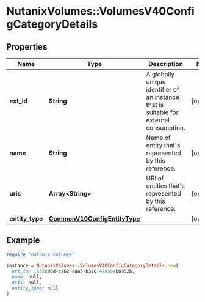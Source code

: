 # NutanixVolumes::VolumesV40ConfigCategoryDetails

## Properties

| Name | Type | Description | Notes |
| ---- | ---- | ----------- | ----- |
| **ext_id** | **String** | A globally unique identifier of an instance that is suitable for external consumption.  | [optional] |
| **name** | **String** | Name of entity that&#39;s represented by this reference.  | [optional] |
| **uris** | **Array&lt;String&gt;** | URI of entities that&#39;s represented by this reference. | [optional] |
| **entity_type** | [**CommonV10ConfigEntityType**](CommonV10ConfigEntityType.md) |  | [optional] |

## Example

```ruby
require 'nutanix_volumes'

instance = NutanixVolumes::VolumesV40ConfigCategoryDetails.new(
  ext_id: 1632c00d-c762-4aa5-b370-440584b6952b,
  name: null,
  uris: null,
  entity_type: null
)
```

